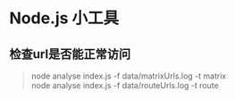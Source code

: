 # Node.js 小工具

## 检查url是否能正常访问

> node analyse index.js -f data/matrixUrls.log -t matrix  
> node analyse index.js -f data/routeUrls.log -t route

